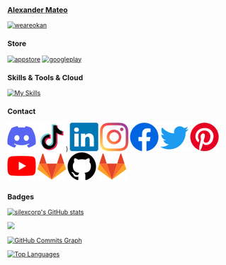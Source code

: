 <!-- ### [We are Okan](https://weareokan.com/) -->
### [Alexander Mateo](https://weareokan.com/)
[![weareokan](https://github.com/silexcorp/silexcorp/assets/13637191/333c65f6-0597-431c-a3bc-5cd248a3efeb)](https://www.weareokan.com)

### Store

[![appstore](https://skillicons.dev/icons?i=apple&theme=dark)](https://apps.apple.com/us/developer/marco-alexander-mateo-mateo/id1570311109)
[![googleplay](https://skillicons.dev/icons?i=androidstudio&theme=dark)](https://play.google.com/store/apps/dev?id=7242794089742642803&hl)

### Skills & Tools & Cloud

[![My Skills](https://skillicons.dev/icons?i=java,js,ts,kotlin,dart,flutter,nodejs,c,qt,cs,dotnet,git,github,docker,kubernetes,py,pycharm,anaconda,androidstudio,blender,discord,figma,notion,linux,windows,vscode,firebase,gcp,heroku,mongodb,mysql&theme=dark)](https://weareokan.com)


### Contact

[![stackoverflow](https://github.com/CLorant/readme-social-icons/blob/main/large/colored/discord.svg)](https://stackoverflow.com/users/9960358/silexcorp)
[![tiktok](https://github.com/CLorant/readme-social-icons/blob/main/large/colored/tiktok.svg)](https://www.tiktok.com/@silexcorp))
[![linkedin](https://github.com/CLorant/readme-social-icons/blob/main/large/colored/linkedin.svg)](https://www.linkedin.com/in/silexcorp)
[![instagram](https://github.com/CLorant/readme-social-icons/blob/main/large/colored/instagram.svg)](https://www.instagram.com/silexcorp)
[![facebook](https://github.com/CLorant/readme-social-icons/blob/main/large/colored/facebook.svg)](https://www.facebook.com/silexcorp)
[![twitter](https://github.com/CLorant/readme-social-icons/blob/main/large/colored/twitter.svg)](https://twitter.comjs/silexcorp)
[![pinterest](https://github.com/CLorant/readme-social-icons/blob/main/large/colored/pinterest.svg)](https://www.pinterest.com/silexcorp)
[![youtube](https://github.com/CLorant/readme-social-icons/blob/main/large/colored/youtube.svg)](https://www.youtube.com/silexcorp)
[![gitlab](https://github.com/CLorant/readme-social-icons/blob/main/large/colored/gitlab.svg)](https://gitlab.com/silexcorp)
[![github](https://github.com/CLorant/readme-social-icons/blob/main/large/colored/github.svg)](https://github.com/silexcorp)
[![gitlab](https://github.com/CLorant/readme-social-icons/blob/main/large/colored/gitlab.svg)](https://gitlab.com/silexcorp)

<!--
[![platzi](https://github.com/CLorant/readme-social-icons/blob/main/large/colored/platzi.svg)](https://platzi.com/p/silexcorp)
[![artstation](https://github.com/CLorant/readme-social-icons/blob/main/large/colored/artstation.svg)](https://www.artstation.com/silexcorp)
[![behance](https://github.com/CLorant/readme-social-icons/blob/main/large/colored/behance.svg)](https://www.behance.net/silexcorp)
[![bitbucket](https://github.com/CLorant/readme-social-icons/blob/main/large/colored/bitbucket.svg)](https://bitbucket.org/silexcorp)
[![sketchfab](https://github.com/CLorant/readme-social-icons/blob/main/large/colored/sketchfab.svg)](https://sketchfab.com/silexcorp)
-->

### Badges

<a href="http://www.github.com/silexcorp"><img src="https://github-readme-stats.vercel.app/api?username=silexcorp&show_icons=true&hide=&count_private=true&title_color=0891b2&text_color=ffffff&icon_color=0891b2&bg_color=1c1917&hide_border=true&show_icons=true" alt="silexcorp's GitHub stats" /></a>

<a href="http://www.github.com/silexcorp"><img src="https://github-readme-streak-stats.herokuapp.com/?user=silexcorp&stroke=ffffff&background=1c1917&ring=0891b2&fire=0891b2&currStreakNum=ffffff&currStreakLabel=0891b2&sideNums=ffffff&sideLabels=ffffff&dates=ffffff&hide_border=true" /></a>

<a href="http://www.github.com/silexcorp"><img src="https://activity-graph.herokuapp.com/graph?username=silexcorp&bg_color=1c1917&color=ffffff&line=0891b2&point=ffffff&area_color=1c1917&area=true&hide_border=true&custom_title=GitHub%20Commits%20Graph" alt="GitHub Commits Graph" /></a>

<a href="https://github.com/silexcorp" align="left"><img src="https://github-readme-stats.vercel.app/api/top-langs/?username=silexcorp&langs_count=10&title_color=0891b2&text_color=ffffff&icon_color=0891b2&bg_color=1c1917&hide_border=true&locale=en&custom_title=Top%20%Languages" alt="Top Languages" /></a>
